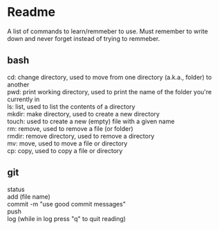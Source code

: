 # Readme
A list of commands to learn/remmeber to use. Must remember to write down and never forget instead of trying to remmeber.<br>

## bash
cd: change directory, used to move from one directory (a.k.a., folder) to another <br>
pwd: print working directory, used to print the name of the folder you're currently in <br>
ls: list, used to list the contents of a directory <br>
mkdir: make directory, used to create a new directory <br>
touch: used to create a new (empty) file with a given name <br>
rm: remove, used to remove a file (or folder) <br>
rmdir: remove directory, used to remove a directory <br>
mv: move, used to move a file or directory <br>
cp: copy, used to copy a file or directory <br>

## git
status <br>
add (file name) <br>
commit -m "use good commit messages" <br>
push <br>
log (while in log press "q" to quit reading) <br>